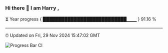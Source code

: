 ### Hi there 👋 I am Harry , 

⏳ Year progress { ███████████████████████████▁▁▁ } 91.16 %

---

⏰ Updated on Fri, 29 Nov 2024 15:47:02 GMT

![Progress Bar CI](https://github.com/duykhang68/duykhang68/workflows/Progress%20Bar%20CI/badge.svg)
